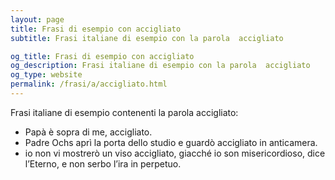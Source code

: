 ```yaml
---
layout: page
title: Frasi di esempio con accigliato 
subtitle: Frasi italiane di esempio con la parola  accigliato

og_title: Frasi di esempio con accigliato 
og_description: Frasi italiane di esempio con la parola  accigliato
og_type: website
permalink: /frasi/a/accigliato.html
---
```


Frasi italiane di esempio contenenti la parola accigliato:


- Papà è sopra di me, accigliato.
- Padre Ochs aprì la porta dello studio e guardò accigliato in anticamera.
- io non vi mostrerò un viso accigliato, giacché io son misericordioso, dice l’Eterno, e non serbo l’ira in perpetuo.
